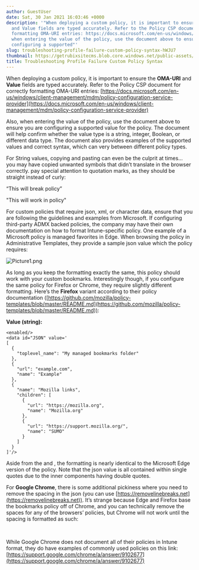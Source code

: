 ```yaml
---
author: GuestUser
date: Sat, 30 Jan 2021 16:03:46 +0000
description: '"When deploying a custom policy, it is important to ensure the OMA-URI
  and Value fields are typed accurately. Refer to the Policy CSP document for correctly
  formatting OMA-URI entries: https://docs.microsoft.com/en-us/windows/client-management/mdm/policy-configuration-service-providerAlso,
  when entering the value of the policy, use the document above to ensure you are
  configuring a supported"'
slug: troubleshooting-profile-failure-custom-policy-syntax-hWJU7
thumbnail: https://getrubixsitecms.blob.core.windows.net/public-assets/content/v1/thumbnails/troubleshooting-profile-failure-custom-policy-syntax-hWJU7_thumbnail.jpg
title: Troubleshooting Profile Failure Custom Policy Syntax
---
```


When deploying a custom policy, it is important to ensure the **OMA-URI** and **Value** fields are typed accurately. Refer to the Policy CSP document for correctly formatting OMA-URI entries: [https://docs.microsoft.com/en-us/windows/client-management/mdm/policy-configuration-service-provider](https://docs.microsoft.com/en-us/windows/client-management/mdm/policy-configuration-service-provider)

Also, when entering the value of the policy, use the document above to ensure you are configuring a supported value for the policy. The document will help confirm whether the value type is a string, integer, Boolean, or different data type. The document also provides examples of the supported values and correct syntax, which can very between different policy types.

For String values, copying and pasting can even be the culprit at times… you may have copied unwanted symbols that didn’t translate in the browser correctly. pay special attention to quotation marks, as they should be straight instead of curly:

“This will break policy”

"This will work in policy"

For custom policies that require json, xml, or character data, ensure that you are following the guidelines and examples from Microsoft. If configuring third-party ADMX backed policies, the company may have their own documentation on how to format Intune-specific policy. One example of a Microsoft policy is managed favorites in Edge. When browsing the policy in Administrative Templates, they provide a sample json value which the policy requires:

![Picture1.png](https://getrubixsitecms.blob.core.windows.net/public-assets/content/v1/5dd365a31aa1fd743bc30b8e/1612022354246-80AEQP0LE7ZU1RQFMZ2O/Picture1.png)

As long as you keep the formatting exactly the same, this policy should work with your custom bookmarks. Interestingly though, if you configure the same policy for Firefox or Chrome, they require slightly different formatting. Here’s the **Firefox** variant according to their policy documentation ([https://github.com/mozilla/policy-templates/blob/master/README.md](https://github.com/mozilla/policy-templates/blob/master/README.md)):

**Value (string):**

```
<enabled/>
<data id="JSON" value='
[
  {
    "toplevel_name": "My managed bookmarks folder"
  },
  {
    "url": "example.com",
    "name": "Example"
  },
  {
    "name": "Mozilla links",
    "children": [
      {
        "url": "https://mozilla.org",
        "name": "Mozilla.org"
      },
      {
        "url": "https://support.mozilla.org/",
        "name": "SUMO"
      }
    ]
  }
]'/>
```

Aside from the <enabled/> and <data id/>, the formatting is nearly identical to the Microsoft Edge version of the policy. Note that the json value is all contained within single quotes due to the inner components having double quotes.

For **Google Chrome**, there is some additional pickiness where you need to remove the spacing in the json (you can use [https://removelinebreaks.net](https://removelinebreaks.net)). It’s strange because Edge and Firefox base the bookmarks policy off of Chrome, and you can technically remove the spaces for any of the browsers’ policies, but Chrome will not work until the spacing is formatted as such:

 <data id='ManagedBookmarks' value='\[{"toplevel\_name":"My managed bookmarks folder"},{"url":"google.com","name":"Google"},{"url":"youtube.com","name":"Youtube"},{"name":"Chrome links","children":\[{"url":"chromium.org","name":"Chromium"},{"url":"dev.chromium.org","name":"Chromium Developers"}\]}\]'/>

  
While Google Chrome does not document all of their policies in Intune format, they do have examples of commonly used policies on this link: [https://support.google.com/chrome/a/answer/9102677](https://support.google.com/chrome/a/answer/9102677)
